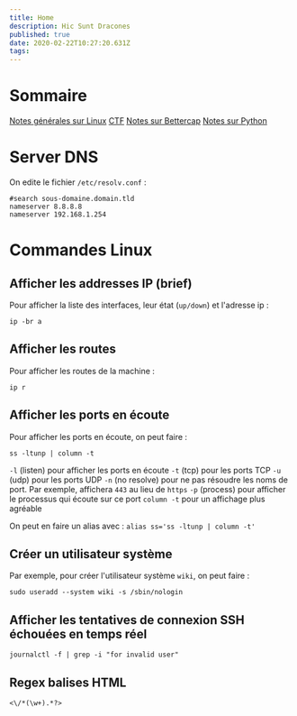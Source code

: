 ```yaml
---
title: Home
description: Hic Sunt Dracones
published: true
date: 2020-02-22T10:27:20.631Z
tags:
---
```


# Sommaire
[Notes générales sur Linux](https://wiki.natsec.fr/linux)
[CTF](https://wiki.natsec.fr/ctf)
[Notes sur Bettercap](https://wiki.natsec.fr/bettercap)
[Notes sur Python](https://wiki.natsec.fr/python)

# Server DNS
On edite le fichier `/etc/resolv.conf` :

```text
#search sous-domaine.domain.tld
nameserver 8.8.8.8
nameserver 192.168.1.254
```

# Commandes Linux
## Afficher les addresses IP (brief)
Pour afficher la liste des interfaces, leur état (`up/down`) et l'adresse ip :
```
ip -br a
```

## Afficher les routes
Pour afficher les routes de la machine :
```
ip r
```

## Afficher les ports en écoute
Pour afficher les ports en écoute, on peut faire :
```
ss -ltunp | column -t
```
`-l` (listen) pour afficher les ports en écoute
`-t` (tcp) pour les ports TCP
`-u` (udp) pour les ports UDP
`-n` (no resolve) pour ne pas résoudre les noms de port. Par exemple, affichera `443` au lieu de `https`
`-p` (process) pour afficher le processus qui écoute sur ce port
`column -t` pour un affichage plus agréable

On peut en faire un alias avec : `alias ss='ss -ltunp | column -t'`

## Créer un utilisateur système
Par exemple, pour créer l'utilisateur système `wiki`, on peut faire :
```
sudo useradd --system wiki -s /sbin/nologin
```

## Afficher les tentatives de connexion SSH échouées en temps réel
```
journalctl -f | grep -i "for invalid user"
```

## Regex balises HTML
`<\/*(\w+).*?>`
